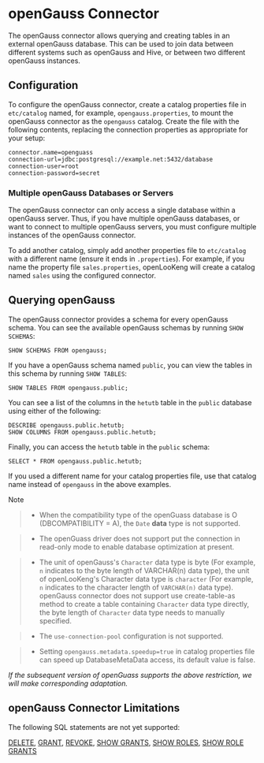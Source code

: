 
openGauss Connector
====================

The openGauss connector allows querying and creating tables in an external openGauss database. This can be used to join data between different systems such as openGauss and Hive, or between two different openGauss instances.

Configuration
-------------

To configure the openGauss connector, create a catalog properties file in `etc/catalog` named, for example, `opengauss.properties`, to mount the openGauss connector as the `opengauss` catalog. Create the file with the following contents, replacing the connection properties as appropriate for your setup:

``` properties
connector.name=openguass
connection-url=jdbc:postgresql://example.net:5432/database
connection-user=root
connection-password=secret
```

### Multiple openGauss Databases or Servers

The openGauss connector can only access a single database within a openGauss server. Thus, if you have multiple openGauss databases, or want to connect to multiple openGauss servers, you must configure
multiple instances of the openGauss connector.

To add another catalog, simply add another properties file to `etc/catalog` with a different name (ensure it ends in `.properties`). For example, if you name the property file `sales.properties`, openLooKeng will create a catalog named `sales` using the configured connector.

Querying openGauss
-------------------

The openGauss connector provides a schema for every openGauss schema. You can see the available openGauss schemas by running `SHOW SCHEMAS`:

    SHOW SCHEMAS FROM opengauss;

If you have a openGauss schema named `public`, you can view the tables in this schema by running `SHOW TABLES`:

    SHOW TABLES FROM opengauss.public;

You can see a list of the columns in the `hetutb` table in the `public` database using either of the following:

    DESCRIBE opengauss.public.hetutb;
    SHOW COLUMNS FROM opengauss.public.hetutb;

Finally, you can access the `hetutb` table in the `public` schema:

    SELECT * FROM opengauss.public.hetutb;

If you used a different name for your catalog properties file, use that catalog name instead of `opengauss` in the above examples.

Note

> - When the compatibility type of the openGuass database is O (DBCOMPATIBILITY = A), the `Date` **data** type is not supported.

> - The openGuass driver does not support put the connection in read-only mode to enable database optimization at present.

> - The unit of openGauss's `Character` data type is byte (For example, `n` indicates to the byte length of VARCHAR(n) data type), the unit of openLooKeng's Character data type is `character` (For example, `n` indicates to the character length of `VARCHAR(n)` data type). openGauss connector does not support use create-table-as method to create a table containing `Character` data type directly, the byte length of `Character` data type needs to manually specified.

> - The `use-connection-pool` configuration is not supported.

> - Setting `opengauss.metadata.speedup=true` in catalog properties file can speed up DatabaseMetaData access, its default value is false.

*If the subsequent version of openGuass supports the above restriction, we will make corresponding adaptation.*

openGauss Connector Limitations
--------------------------------

The following SQL statements are not yet supported:

[DELETE](../sql/delete.md), [GRANT](../sql/grant.md), [REVOKE](../sql/revoke.md), [SHOW GRANTS](../sql/show-grants.md), [SHOW ROLES](../sql/show-roles.md), [SHOW ROLE GRANTS](../sql/show-role-grants.md)
